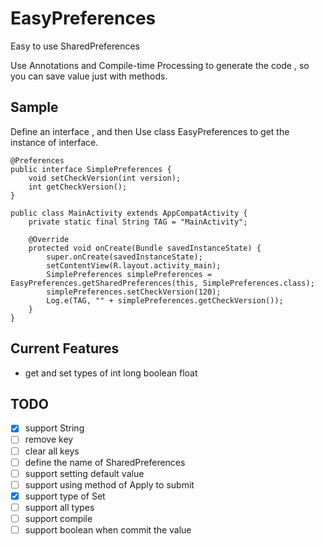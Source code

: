 # EasyPreferences

Easy to use SharedPreferences

Use Annotations and Compile-time Processing to generate the code , so you can save value just with methods.

## Sample

Define an interface , and then Use class EasyPreferences to get the instance of interface.

    @Preferences
    public interface SimplePreferences {
        void setCheckVersion(int version);
        int getCheckVersion();
    }
    
    public class MainActivity extends AppCompatActivity {
        private static final String TAG = "MainActivity";
        
        @Override
        protected void onCreate(Bundle savedInstanceState) {
            super.onCreate(savedInstanceState);
            setContentView(R.layout.activity_main);
            SimplePreferences simplePreferences = EasyPreferences.getSharedPreferences(this, SimplePreferences.class);
            simplePreferences.setCheckVersion(120);
            Log.e(TAG, "" + simplePreferences.getCheckVersion());
        }
    }

## Current Features

- get and set types of int long boolean float

## TODO

- [x] support String
- [ ] remove key
- [ ] clear all keys
- [ ] define the name of SharedPreferences
- [ ] support setting default value
- [ ] support using method of Apply to submit
- [x] support  type of Set<String>
- [ ] support all types
- [ ] support compile
- [ ] support boolean when commit the value
